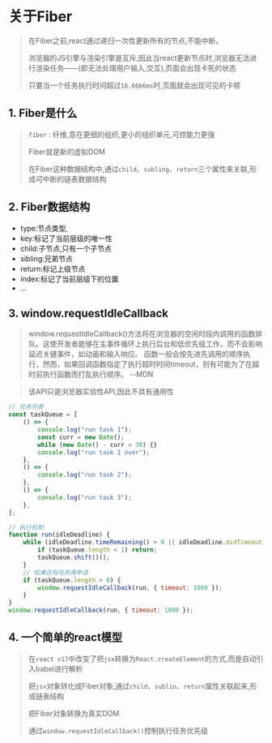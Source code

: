 # 关于Fiber

> 在Fiber之前,react通过递归一次性更新所有的节点,不能中断。
>
> 浏览器的JS引擎与渲染引擎是互斥,因此当react更新节点时,浏览器无法进行渲染任务——(即无法处理用户输入,交互),页面会出现卡死的状态
>
> 只要当一个任务执行时间超过`16.6666ms`时,页面就会出现可见的卡顿

## 1. Fiber是什么

> `fiber`  : 纤维,意在更细的组织,更小的组织单元,可控能力更强
>
> Fiber就是新的虚拟DOM
>
> 在Fiber这种数据结构中,通过`child`、`subling`、`return`三个属性来关联,形成可中断的链表数据结构

## 2. Fiber数据结构

 - type:节点类型,
 - key:标记了当前层级的唯一性
 - child:子节点,只有一个子节点
 - sibling:兄弟节点
 - return:标记上级节点
 - index:标记了当前层级下的位置
 - ...


## 3. window.requestIdleCallback

> window.requestIdleCallback()方法将在浏览器的空闲时段内调用的函数排队。这使开发者能够在主事件循环上执行后台和低优先级工作，而不会影响延迟关键事件，如动画和输入响应。 函数一般会按先进先调用的顺序执行，然而，如果回调函数指定了执行超时时间timeout，则有可能为了在超时前执行函数而打乱执行顺序。 --MDN

> 该API只是浏览器实验性API,因此不具有通用性

```js
// 任务列表
const taskQueue = [
    () => {
        console.log("run task 1");
        const curr = new Date();
        while (new Date() - curr < 30) {}
        console.log("run task 1 over");
    },
    () => {
        console.log("run task 2");
    },
    () => {
        console.log("run task 3");
    },
];

// 执行机制
function run(idleDeadline) {
    while (idleDeadline.timeRemaining() > 0 || idleDeadline.didTimeout) {
        if (taskQueue.length < 1) return;
        taskQueue.shift()();
    }
    // 如果还有任务再申请
    if (taskQueue.length > 0) {
        window.requestIdleCallback(run, { timeout: 1000 });
    }
}
window.requestIdleCallback(run, { timeout: 1000 });

```


## 4. 一个简单的react模型

> 在`react v17`中改变了把`jsx`转换为`React.createElement`的方式,而是自动引入babel进行解析
>
> 把`jsx`对象转化成Fiber对象,通过`child`、`sublin`、`return`属性关联起来,形成链表结构
>
> 把Fiber对象转换为真实DOM
>
> 通过`window.requestIdleCallback()`控制执行任务优先级





